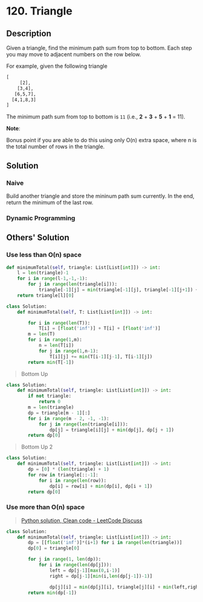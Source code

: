 # 120. Triangle

## Description

Given a triangle, find the minimum path sum from top to bottom. Each step you may move to adjacent numbers on the row below.

For example, given the following triangle

```txt
[
     [2],
    [3,4],
   [6,5,7],
  [4,1,8,3]
]
```

The minimum path sum from top to bottom is `11` (i.e., **2** + **3** + **5** + **1** = 11).

**Note**:

Bonus point if you are able to do this using only O(n) extra space, where n is the total number of rows in the triangle.

## Solution

### Naive

Build another triangle and store the mininum path sum currently. In the end, return the minimum of the last row.

### Dynamic Programming

## Others' Solution

### Use less than O(n) space

```py
def minimumTotal(self, triangle: List[List[int]]) -> int:
    l = len(triangle)-1
    for i in range(l-1,-1,-1):
        for j in range(len(triangle[i])):
            triangle[-1][j] = min(triangle[-1][j], triangle[-1][j+1]) + triangle[i][j]
    return triangle[l][0]
```

```py
class Solution:
    def minimumTotal(self, T: List[List[int]]) -> int:

        for i in range(len(T)):
            T[i] = [float('inf')] + T[i] + [float('inf')]
        m = len(T)
        for i in range(1,m):
            n = len(T[i])
            for j in range(1,n-1):
                T[i][j] += min(T[i-1][j-1], T[i-1][j])
        return min(T[-1])
```

> Bottom Up

```py
class Solution:
    def minimumTotal(self, triangle: List[List[int]]) -> int:
        if not triangle:
            return 0
        m = len(triangle)
        dp = triangle[m - 1][:]
        for i in range(m - 2, -1, -1):
            for j in range(len(triangle[i])):
                dp[j] = triangle[i][j] + min(dp[j], dp[j + 1])
        return dp[0]
```

> Bottom Up 2

```py
class Solution:
    def minimumTotal(self, triangle: List[List[int]]) -> int:
        dp = [0] * (len(triangle) + 1)
        for row in triangle[::-1]:
            for i in range(len(row)):
                dp[i] = row[i] + min(dp[i], dp[i + 1])
        return dp[0]
```

### Use more than O(n) space

> [Python solution, Clean code - LeetCode Discuss](https://leetcode.com/problems/triangle/discuss/444712/Python-solution-Clean-code)

```py
class Solution:
    def minimumTotal(self, triangle: List[List[int]]) -> int:
        dp = [[float('inf')]*(i+1) for i in range(len(triangle))]
        dp[0] = triangle[0]

        for j in range(1, len(dp)):
            for i in range(len(dp[j])):
                left = dp[j-1][max(0,i-1)]
                right = dp[j-1][min(i,len(dp[j-1])-1)]

                dp[j][i] = min(dp[j][i], triangle[j][i] + min(left,right))
        return min(dp[-1])
```
